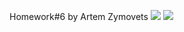 Homework#6 by Artem Zymovets
<img src="../img/github/task.jpg">
<img src="../img/github/requirememnts.jpg">
